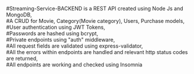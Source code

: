 #Streaming-Service-BACKEND is a REST API created using Node Js and MongoDB,<br />
#A CRUD for Movie, Category(Movie category), Users, Purchase models,<br />
#User authentication using JWT Tokens,<br />
#Passwords are hashed using bcrypt,<br />
#Private endpoints using "auth" middleware,<br />
#All request fields are validated using express-validator,<br />
#All the errors within endpoints are handled and relevant http status codes are returned,<br />
#All endpoints are working and checked using Insomnia

